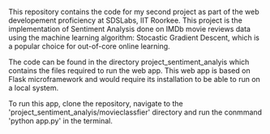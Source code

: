 This repository contains the code for my second project as part of the web developement proficiency at SDSLabs, IIT Roorkee.
This project is the implementation of Sentiment Analysis done on IMDb movie reviews data using the machine learning algorithm: Stocastic Gradient Descent, which is a popular choice for out-of-core online learning.

The code can be found in the directory project_sentiment_analyis which contains the files required to run the web app. This web app is based on Flask microframework and would require its installation to be able to run on a local system.

To run this app, clone the repository, navigate to the 'project_sentiment_analyis/movieclassfier' directory and run the conmmand 'python app.py' in the terminal.
